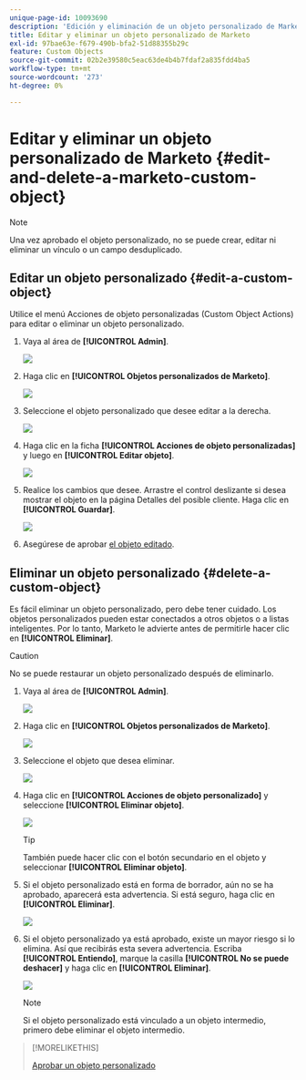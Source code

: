 ```yaml
---
unique-page-id: 10093690
description: 'Edición y eliminación de un objeto personalizado de Marketo: documentos de Marketo, documentación del producto'
title: Editar y eliminar un objeto personalizado de Marketo
exl-id: 97bae63e-f679-490b-bfa2-51d88355b29c
feature: Custom Objects
source-git-commit: 02b2e39580c5eac63de4b4b7fdaf2a835fdd4ba5
workflow-type: tm+mt
source-wordcount: '273'
ht-degree: 0%

---
```


# Editar y eliminar un objeto personalizado de Marketo {#edit-and-delete-a-marketo-custom-object}

>[!NOTE]
>
>Una vez aprobado el objeto personalizado, no se puede crear, editar ni eliminar un vínculo o un campo desduplicado.

## Editar un objeto personalizado {#edit-a-custom-object}

Utilice el menú Acciones de objeto personalizadas (Custom Object Actions) para editar o eliminar un objeto personalizado.

1. Vaya al área de **[!UICONTROL Admin]**.

   ![](assets/edit-and-delete-a-marketo-custom-object-1.png)

1. Haga clic en **[!UICONTROL Objetos personalizados de Marketo]**.

   ![](assets/edit-and-delete-a-marketo-custom-object-2.png)

1. Seleccione el objeto personalizado que desee editar a la derecha.

   ![](assets/edit-and-delete-a-marketo-custom-object-3.png)

1. Haga clic en la ficha **[!UICONTROL Acciones de objeto personalizadas]** y luego en **[!UICONTROL Editar objeto]**.

   ![](assets/edit-and-delete-a-marketo-custom-object-4.png)

1. Realice los cambios que desee. Arrastre el control deslizante si desea mostrar el objeto en la página Detalles del posible cliente. Haga clic en **[!UICONTROL Guardar]**.

   ![](assets/edit-and-delete-a-marketo-custom-object-5.png)

1. Asegúrese de aprobar [el objeto editado](/help/marketo/product-docs/administration/marketo-custom-objects/approve-a-custom-object.md).

## Eliminar un objeto personalizado {#delete-a-custom-object}

Es fácil eliminar un objeto personalizado, pero debe tener cuidado. Los objetos personalizados pueden estar conectados a otros objetos o a listas inteligentes. Por lo tanto, Marketo le advierte antes de permitirle hacer clic en **[!UICONTROL Eliminar]**.

>[!CAUTION]
>
>No se puede restaurar un objeto personalizado después de eliminarlo.

1. Vaya al área de **[!UICONTROL Admin]**.

   ![](assets/edit-and-delete-a-marketo-custom-object-6.png)

1. Haga clic en **[!UICONTROL Objetos personalizados de Marketo]**.

   ![](assets/edit-and-delete-a-marketo-custom-object-7.png)

1. Seleccione el objeto que desea eliminar.

   ![](assets/edit-and-delete-a-marketo-custom-object-8.png)

1. Haga clic en **[!UICONTROL Acciones de objeto personalizado]** y seleccione **[!UICONTROL Eliminar objeto]**.

   ![](assets/edit-and-delete-a-marketo-custom-object-9.png)

   >[!TIP]
   >
   >También puede hacer clic con el botón secundario en el objeto y seleccionar **[!UICONTROL Eliminar objeto]**.

1. Si el objeto personalizado está en forma de borrador, aún no se ha aprobado, aparecerá esta advertencia. Si está seguro, haga clic en **[!UICONTROL Eliminar]**.

   ![](assets/edit-and-delete-a-marketo-custom-object-10.png)

1. Si el objeto personalizado ya está aprobado, existe un mayor riesgo si lo elimina. Así que recibirás esta severa advertencia. Escriba **[!UICONTROL Entiendo]**, marque la casilla **[!UICONTROL No se puede deshacer]** y haga clic en **[!UICONTROL Eliminar]**.

   ![](assets/edit-and-delete-a-marketo-custom-object-11.png)

   >[!NOTE]
   >
   >Si el objeto personalizado está vinculado a un objeto intermedio, primero debe eliminar el objeto intermedio.

>[!MORELIKETHIS]
>
>[Aprobar un objeto personalizado](/help/marketo/product-docs/administration/marketo-custom-objects/approve-a-custom-object.md)
